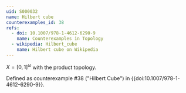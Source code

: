```yaml
---
uid: S000032
name: Hilbert cube
counterexamples_id: 38
refs:
  - doi: 10.1007/978-1-4612-6290-9 
    name: Counterexamples in Topology
  - wikipedia: Hilbert_cube
    name: Hilbert cube on Wikipedia
---
```

$X = [0,1]^\omega$ with the product topology.

Defined as counterexample #38 ("Hilbert Cube")
in {{doi:10.1007/978-1-4612-6290-9}}.
